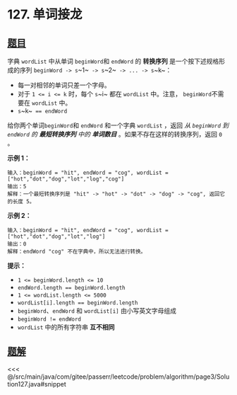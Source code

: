 # 127. 单词接龙

## [题目](https://leetcode.cn/problems/word-ladder/)
字典 `wordList` 中从单词 `beginWord`和 `endWord` 的 **转换序列** 是一个按下述规格形成的序列 `beginWord -> s`~1~` -> s`~2~` -> ... -> s`~k~：

* 每一对相邻的单词只差一个字母。
* 对于 `1 <= i <= k` 时，每个 `s`~i~ 都在 `wordList` 中。注意， `beginWord`不需要在 `wordList` 中。
* `s`~k~` == endWord`

给你两个单词`beginWord`和 `endWord` 和一个字典 `wordList` ，返回 *从 `beginWord` 到 `endWord` 的 **最短转换序列** 中的 **单词数目*** 。如果不存在这样的转换序列，返回 `0` 。

**示例 1：**

```
输入：beginWord = "hit", endWord = "cog", wordList = ["hot","dot","dog","lot","log","cog"]
输出：5
解释：一个最短转换序列是 "hit" -> "hot" -> "dot" -> "dog" -> "cog", 返回它的长度 5。
```

**示例 2：**

```
输入：beginWord = "hit", endWord = "cog", wordList = ["hot","dot","dog","lot","log"]
输出：0
解释：endWord "cog" 不在字典中，所以无法进行转换。
```

**提示：**

* `1 <= beginWord.length <= 10`
* `endWord.length == beginWord.length`
* `1 <= wordList.length <= 5000`
* `wordList[i].length == beginWord.length`
* `beginWord`、`endWord` 和 `wordList[i]` 由小写英文字母组成
* `beginWord != endWord`
* `wordList` 中的所有字符串 **互不相同**


## [题解](https://github.com/PasseRR/JavaLeetCode/blob/master/src/main/java/com/gitee/passerr/leetcode/problem/algorithm/page3/Solution127.java)

<<< @/src/main/java/com/gitee/passerr/leetcode/problem/algorithm/page3/Solution127.java#snippet
